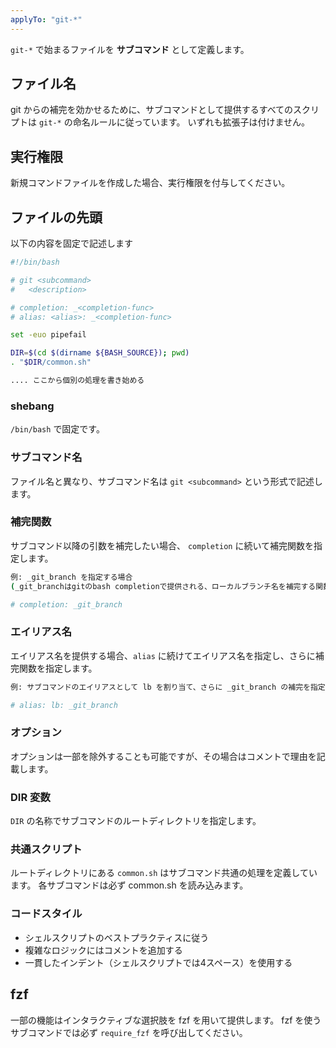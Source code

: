 ```yaml
---
applyTo: "git-*"
---
```


`git-*` で始まるファイルを **サブコマンド** として定義します。

## ファイル名

git からの補完を効かせるために、サブコマンドとして提供するすべてのスクリプトは `git-*` の命名ルールに従っています。
いずれも拡張子は付けません。

## 実行権限

新規コマンドファイルを作成した場合、実行権限を付与してください。

## ファイルの先頭

以下の内容を固定で記述します

```bash
#!/bin/bash

# git <subcommand>
#   <description>

# completion: _<completion-func>
# alias: <alias>: _<completion-func>

set -euo pipefail

DIR=$(cd $(dirname ${BASH_SOURCE}); pwd)
. "$DIR/common.sh"

.... ここから個別の処理を書き始める
```

### shebang

`/bin/bash` で固定です。

### サブコマンド名

ファイル名と異なり、サブコマンド名は `git <subcommand>` という形式で記述します。

### 補完関数

サブコマンド以降の引数を補完したい場合、 `completion` に続いて補完関数を指定します。

```bash
例: _git_branch を指定する場合
(_git_branchはgitのbash completionで提供される、ローカルブランチ名を補完する関数)

# completion: _git_branch
```

### エイリアス名

エイリアス名を提供する場合、`alias` に続けてエイリアス名を指定し、さらに補完関数を指定します。

```bash
例: サブコマンドのエイリアスとして lb を割り当て、さらに _git_branch の補完を指定

# alias: lb: _git_branch
```

### オプション

オプションは一部を除外することも可能ですが、その場合はコメントで理由を記載します。

### DIR 変数

`DIR` の名称でサブコマンドのルートディレクトリを指定します。

### 共通スクリプト

ルートディレクトリにある `common.sh` はサブコマンド共通の処理を定義しています。
各サブコマンドは必ず common.sh を読み込みます。

### コードスタイル

- シェルスクリプトのベストプラクティスに従う
- 複雑なロジックにはコメントを追加する
- 一貫したインデント（シェルスクリプトでは4スペース）を使用する

## fzf

一部の機能はインタラクティブな選択肢を fzf を用いて提供します。
fzf を使うサブコマンドでは必ず `require_fzf` を呼び出してください。
